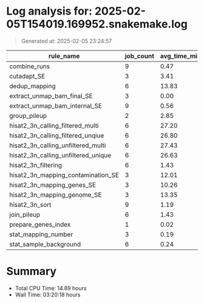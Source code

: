 # Log analysis for: 2025-02-05T154019.169952.snakemake.log
> Generated at: 2025-02-05 23:24:57

| rule_name                           | job_count | avg_time_min | total_time_min | threads |
| ----------------------------------- | --------- | ------------ | -------------- | ------- |
| combine_runs                        | 9         | 0.47         | 4.27           | 8       |
| cutadapt_SE                         | 3         | 3.41         | 10.23          | 36      |
| dedup_mapping                       | 6         | 13.83        | 83.00          | 18      |
| extract_unmap_bam_final_SE          | 3         | 0.00         | 0.00           | 4       |
| extract_unmap_bam_internal_SE       | 9         | 0.56         | 5.03           | 18      |
| group_pileup                        | 2         | 2.85         | 5.70           | 6       |
| hisat2_3n_calling_filtered_multi    | 6         | 27.20        | 163.18         | 16      |
| hisat2_3n_calling_filtered_unqiue   | 6         | 26.80        | 160.80         | 16      |
| hisat2_3n_calling_unfiltered_multi  | 6         | 27.43        | 164.57         | 16      |
| hisat2_3n_calling_unfiltered_unique | 6         | 26.63        | 159.80         | 16      |
| hisat2_3n_filtering                 | 6         | 1.43         | 8.57           | 4       |
| hisat2_3n_mapping_contamination_SE  | 3         | 12.01        | 36.02          | 36      |
| hisat2_3n_mapping_genes_SE          | 3         | 10.26        | 30.77          | 36      |
| hisat2_3n_mapping_genome_SE         | 3         | 13.35        | 40.05          | 18      |
| hisat2_3n_sort                      | 9         | 1.19         | 10.70          | 18      |
| join_pileup                         | 6         | 1.43         | 8.55           | 6       |
| prepare_genes_index                 | 1         | 0.02         | 0.02           | 12      |
| stat_mapping_number                 | 3         | 0.19         | 0.57           | 4       |
| stat_sample_background              | 6         | 0.24         | 1.42           | 2       |

# Summary 
* Total CPU Time: 14.89 hours
* Wall Time: 03:20:18 hours
